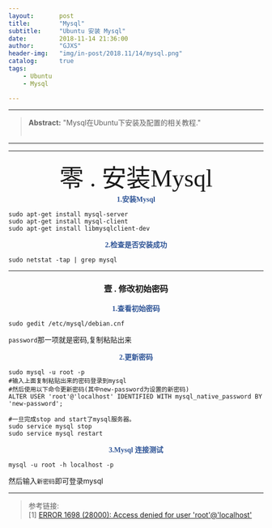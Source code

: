 ```yaml
---
layout:       post
title:        "Mysql"
subtitle:     "Ubuntu 安装 Mysql"
date:         2018-11-14 21:36:00
author:       "GJXS"
header-img:   "img/in-post/2018.11/14/mysql.png"
catalog:      true
tags:
    - Ubuntu
    - Mysql

---
```

*****
><strong>Abstract:</strong> "Mysql在Ubuntu下安装及配置的相关教程."<br>                                                                                                                                                                     <br /> 

----------
*************************
<center> <font face="楷体" size=7>零 . 安装Mysql</font> </center>
<strong style="max-width: 100%;color: rgb(47, 85, 151);box-sizing: border-box !important;word-wrap: break-word !important;"><center><font face="楷体"> 1.安装Mysql </font></center></strong>

<pre><code class="language-bash">sudo apt-get install mysql-server
sudo apt-get install mysql-client
sudo apt-get install libmysqlclient-dev</code></pre>


<strong style="max-width: 100%;color: rgb(47, 85, 151);box-sizing: border-box !important;word-wrap: break-word !important;"><center><font face="楷体"> 2.检查是否安装成功 </font></center></strong>

<pre><code class="language-bash">sudo netstat -tap | grep mysql</code></pre>

*************************

### <center> <font face="楷体">壹 . 修改初始密码</font> </center>
 <strong style="max-width: 100%;color: rgb(47, 85, 151);box-sizing: border-box !important;word-wrap: break-word !important;"><center><font face="楷体"> 1.查看初始密码 </font></center></strong>

<pre><code class="language-bash">sudo gedit /etc/mysql/debian.cnf</code></pre>

<code>password</code>那一项就是密码,复制粘贴出来<br>
 <strong style="max-width: 100%;color: rgb(47, 85, 151);box-sizing: border-box !important;word-wrap: break-word !important;"><center><font face="楷体"> 2.更新密码 </font></center></strong>

<pre><code class="language-bash">sudo mysql -u root -p
#输入上面复制粘贴出来的密码登录到mysql
#然后使用以下命令更新密码(其中new-password为设置的新密码)
ALTER USER 'root'@'localhost' IDENTIFIED WITH mysql_native_password BY 'new-password';

#一旦完成stop and start了mysql服务器。
sudo service mysql stop
sudo service mysql restart</code></pre>


 <strong style="max-width: 100%;color: rgb(47, 85, 151);box-sizing: border-box !important;word-wrap: break-word !important;"><center><font face="楷体"> 3.Mysql 连接测试 </font></center></strong>

<pre><code class="language-bash">mysql -u root -h localhost -p</code></pre>

然后输入<code>新密码</code>即可登录mysql<br>

*************************
>参考链接:<br>
>[1] [ERROR 1698 (28000): Access denied for user 'root'@'localhost'](https://stackoverflow.com/questions/39281594/error-1698-28000-access-denied-for-user-rootlocalhost)

